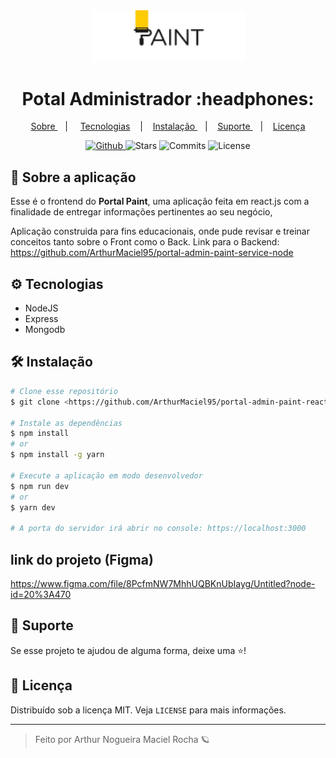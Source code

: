 <div align="center">
  <img src='./doc/logo.png' width="245px" />
</div>
  
<div align="center">
  <h1>Potal Administrador :headphones:</h1>
</div>
 
<p align="center" >
  <a href="#-sobre-a-aplica%C3%A7%C3%A3o"> Sobre </a> &nbsp;&nbsp;&nbsp;| &nbsp;&nbsp;&nbsp;
  <a href="#-tecnologias">Tecnologias</a> &nbsp;&nbsp;&nbsp;|&nbsp;&nbsp;&nbsp;
  <a href="#-instalação"> Instalação </a> &nbsp;&nbsp;&nbsp;|&nbsp;&nbsp;&nbsp;
  <a href="#-suporte"> Suporte </a> &nbsp;&nbsp;&nbsp;|&nbsp;&nbsp;&nbsp;
  <a href="#-licen%C3%A7a">Licença</a>
</p>

<p align="center">
  <a href="https://github.com/ArthurMaciel95" target="_blank">
    <img src="https://img.shields.io/static/v1?label=author&message=ArthurRocha&color=fff&labelColor=ffdf00" alt="Github"> 
  </a>
  <img src="https://img.shields.io/github/stars/ArthurMaciel95/portal-admin-paint-react?color=fff&labelColor=ffdf00" alt="Stars">
  <img src="https://img.shields.io/github/last-commit/ArthurMaciel95/portal-admin-paint-react?color=fff&labelColor=ffdf00" alt="Commits">
  <img src="https://img.shields.io/static/v1?label=license&message=MIT&color=fff&labelColor=ffdf00" alt="License">
</p>


## 📌 Sobre a aplicação
Esse é o frontend do **Portal Paint**, uma aplicação feita em react.js com a finalidade de entregar informações pertinentes ao seu negócio,

Aplicação construida para fins educacionais, onde pude revisar e treinar conceitos tanto sobre o Front como o Back.
Link para o Backend:
https://github.com/ArthurMaciel95/portal-admin-paint-service-node

## ⚙ Tecnologias
- NodeJS
- Express
- Mongodb

## 🛠 Instalação

```bash
# Clone esse repositório
$ git clone <https://github.com/ArthurMaciel95/portal-admin-paint-react.git>

# Instale as dependências
$ npm install
# or
$ npm install -g yarn

# Execute a aplicação em modo desenvolvedor
$ npm run dev
# or
$ yarn dev

# A porta do servidor irá abrir no console: https://localhost:3000
```

## link do projeto (Figma) 
https://www.figma.com/file/8PcfmNW7MhhUQBKnUbIayg/Untitled?node-id=20%3A470

## 🥳 Suporte
Se esse projeto te ajudou de alguma forma, deixe uma ⭐️!

## 📝 Licença

Distribuído sob a licença MIT. Veja `LICENSE` para mais informações.

---
<blockquote>
    Feito por Arthur Nogueira Maciel Rocha 🪐
</blockquote>
